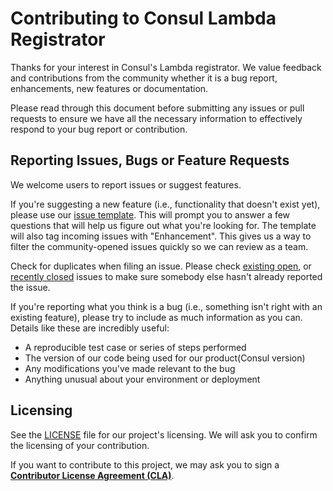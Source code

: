# Contributing to Consul Lambda Registrator

Thanks for your interest in Consul's Lambda registrator. We value feedback and contributions from the community whether it is a bug report, enhancements, new features or documentation.

Please read through this document before submitting any issues or pull requests to ensure we have all the necessary
information to effectively respond to your bug report or contribution.


## Reporting Issues, Bugs or Feature Requests

We welcome users to report issues or suggest features.

If you're suggesting a new feature (i.e., functionality that doesn't exist yet), please use our [issue template](https://github.com/hashicorp/terraform-aws-consul-lambda-registrator/issues).  This will prompt you to answer a few questions that will help us figure out what you're looking for.  The template will also tag incoming issues with "Enhancement".  This gives us a way to filter the community-opened issues quickly so we can review as a team.

Check for duplicates when filing an issue. Please check [existing open](https://github.com/hashicorp/terraform-aws-consul-lambda-registrator/issues), or [recently closed](https://github.com/hashicorp/terraform-aws-consul-lambda-registrator/issues?q=is%3Aissue+is%3Aclosed) issues to make sure somebody else hasn't already reported the issue.


If you're reporting what you think is a bug (i.e., something isn't right with an existing feature), please try to include as much information as you can. Details like these are incredibly useful:

* A reproducible test case or series of steps performed
* The version of our code being used for our product(Consul version)
* Any modifications you've made relevant to the bug
* Anything unusual about your environment or deployment


## Licensing

See the [LICENSE](https://github.com/hashicorp/terraform-aws-consul-lambda-registrator/blob/main/LICENSE.md) file for our project's licensing. We will ask you to confirm the licensing of your contribution.

If you want to contribute to this project, we may ask you to sign a **[Contributor License Agreement (CLA)](https://www.hashicorp.com/cla)**.
